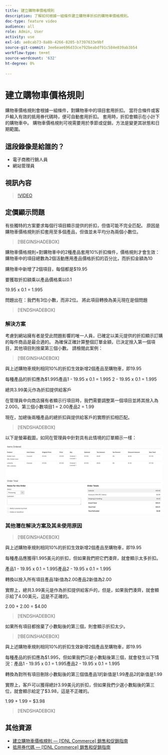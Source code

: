 ```yaml
---
title: 建立購物車價格規則
description: 了解如何根據一組條件建立購物車折扣的購物車價格規則。
doc-type: feature video
audience: all
role: Admin, User
activity: use
exl-id: ae8cab73-8a8b-4266-8205-b7397633e9bf
source-git-commit: 3ee6eae696d33ce792beabdf91c584e039ab3b54
workflow-type: tm+mt
source-wordcount: '632'
ht-degree: 0%

---
```


# 建立購物車價格規則

購物車價格規則會根據一組條件，對購物車中的項目套用折扣。 當符合條件或客戶輸入有效的抵用券代碼時，便可自動套用折扣。 套用時，折扣會顯示在小計下的購物車中。 購物車價格規則可視需要用於季節或促銷，方法是變更其狀態和日期範圍。

## 這段錄像是給誰的？

- 電子商務行銷人員
- 網站管理員

## 視訊內容

>[!VIDEO](https://video.tv.adobe.com/v/343835?quality=12&learn=on)

## 定價顯示問題

有些獨特的方案要求每個行項目顯示提供的折扣，但值可能不完全匹配。 原因是購物車價格規則折扣套用至多個產品，但值並未平均分為兩個小數位。

>[!BEGINSHADEBOX]

購物車價格規則=對購物車中的2種產品套用10%折扣條件，價格規則才會生效：購物車中的項目總數為2個活動應用產品價格折扣的百分比，而折扣金額為10

購物車中新增了2個項目，每個都是$19.95

要獲取折扣額乘以產品價格乘以0.1

19.95 x 0.1 = 1.995

問題出在：我們有3位小數，而非2位。 將此項目轉換為美元現在是個問題

>[!ENDSHADEBOX]

### 解決方案

考慮到網站擁有者是受此問題影響的唯一人員，已確定以美元提供的折扣顯示訂購的每件商品是最合適的。 為確保正確計算整個訂單金額，已決定捨入第一個項目，其他項目則捨棄第三個小數。 請檢閱此案例：

>[!BEGINSHADEBOX]

與上述購物車規則相同10%的折扣生效新增2個產品至購物車，即19.95

每種產品的折扣應為$1.995產品1 - 19.95 x 0.1 = 1.995 2 - 19.95 x 0.1 = 1.995

總共3.99美元作為折扣提供給客戶

在管理員中向商店擁有者顯示行項目時，我們需要調整第一個項目並將其捨入為2.000。第三個小數項目1 = 2.00產品2 = 1.99

現在，加總後兩種產品的總折扣與提供給客戶的實際折扣相匹配。
>[!ENDSHADEBOX]

以下是螢幕截圖，如同在管理員中針對具有此情境的訂單顯示一樣：

![顯示具有不同值的已排序項目的管理視圖](../assets/commerce-admin-cart-price-rule-values-different.png)

### 其他潛在解決方案及其未使用原因

>[!BEGINSHADEBOX]

與上述購物車規則相同10%的折扣生效新增2個產品至購物車，即19.95

每種產品應獲得1.995美元的折扣，但如果我們把它們湊齊，就會顯示太多折扣。

產品1 - 19.95 x 0.1 = 1.995產品2 - 19.95 x 0.1 = 1.995

轉換以捨入所有項目產品1新值為2.00產品2新值為2.00

實際上，總共3.99美元是作為折扣提供給客戶的，但是，如果我們湊齊，就會顯示給了4.00美元，這是不正確的。

2.00 + 2.00 = $4.00

>[!ENDSHADEBOX]

如果所有項目都捨棄了小數點後的第三個，則會顯示折扣太少。

>[!BEGINSHADEBOX]

與上述購物車規則相同10%的折扣生效新增2個產品至購物車，即19.95

每種產品的折扣應為$1.995，但如果我們只是小數點後第三個，就會發生以下情況：產品1 - 19.95 x 0.1 = 1.995產品2 - 19.95 x 0.1 = 1.995

轉換為對所有項目刪除小數點後的第三個值產品1的新值是1.99產品2的新值是1.99

實際上，客戶可以獲得總計3.99美元的折扣，但如果我們少選小數點後的第三位，就會顯示給定了$3.98，這是不正確的。

1.99 + 1.99 = $3.98

>[!ENDSHADEBOX]


## 其他資源

- [建立購物車價格規則 —  [!DNL Commerce] 銷售和促銷指南](https://experienceleague.adobe.com/docs/commerce-admin/marketing/promotions/cart-rules/price-rules-cart-create.html)
- [抵用券代碼 —  [!DNL Commerce] 銷售和促銷指南](https://experienceleague.adobe.com/docs/commerce-admin/marketing/promotions/cart-rules/price-rules-cart-coupon.html)
